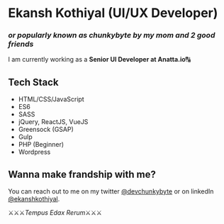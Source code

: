 # Ekansh Kothiyal (UI/UX Developer)
### *or popularly known as chunkybyte by my mom and 2 good friends*

I am currently working as a **Senior UI Developer at Anatta.io**🔠

## Tech Stack 

* HTML/CSS/JavaScript
* ES6
* SASS
* jQuery, ReactJS, VueJS
* Greensock (GSAP)
* Gulp
* PHP (Beginner)
* Wordpress

## Wanna make frandship with me?

You can reach out to me on my twitter [@devchunkybyte](https://twitter.com/devchunkybyte) or on linkedIn [@ekanshkothiyal](https://www.linkedin.com/in/ekanshkothiyal/).

⚔⚔⚔*Tempus Edax Rerum*⚔⚔⚔
